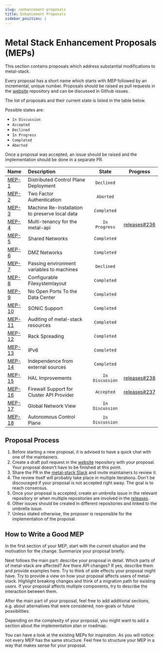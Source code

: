 ```yaml
---
slug: /enhancement-proposals
title: Enhancement Proposals
sidebar_position: 1
---
```


# Metal Stack Enhancement Proposals (MEPs)

This section contains proposals which address substantial modifications to metal-stack.

Every proposal has a short name which starts with _MEP_ followed by an incremental, unique number. Proposals should be raised as pull requests in the [website](https://github.com/metal-stack/website) repository and can be discussed in Github issues.

The list of proposals and their current state is listed in the table below.

Possible states are:

- `In Discussion`
- `Accepted`
- `Declined`
- `In Progress`
- `Completed`
- `Aborted`

Once a proposal was accepted, an issue should be raised and the implementation should be done in a separate PR.

| Name                                                           | Description                                    |      State      |                              Progress                              |
| :------------------------------------------------------------- | :--------------------------------------------- | :-------------: | :----------------------------------------------------------------: |
| [MEP-1](MEP1/README.md)                                        | Distributed Control Plane Deployment           |   `Declined`    |                                                                    |
| [MEP-2](MEP2/README.md)                                        | Two Factor Authentication                      |    `Aborted`    |                                                                    |
| [MEP-3](MEP3/README.md)                                        | Machine Re-Installation to preserve local data |   `Completed`   |                                                                    |
| [MEP-4](MEP4/README.md)                                        | Multi-tenancy for the metal-api                |  `In Progress`  | [releases#236](https://github.com/metal-stack/releases/issues/236) |
| [MEP-5](MEP5/README.md)                                        | Shared Networks                                |   `Completed`   |                                                                    |
| [MEP-6](MEP6/README.md)                                        | DMZ Networks                                   |   `Completed`   |                                                                    |
| [MEP-7](https://github.com/metal-stack/docs-archive/pull/51)   | Passing environment variables to machines      |   `Declined`    |                                                                    |
| [MEP-8](MEP8/README.md)                                        | Configurable Filesystemlayout                  |   `Completed`   |                                                                    |
| [MEP-9](MEP9/README.md)                                        | No Open Ports To the Data Center               |   `Completed`   |                                                                    |
| [MEP-10](MEP10/README.md)                                      | SONiC Support                                  |   `Completed`   |                                                                    |
| [MEP-11](MEP11/README.md)                                      | Auditing of metal-stack resources              |   `Completed`   |                                                                    |
| [MEP-12](MEP12/README.md)                                      | Rack Spreading                                 |   `Completed`   |                                                                    |
| [MEP-13](MEP13/README.md)                                      | IPv6                                           |   `Completed`   |                                                                    |
| [MEP-14](MEP14/README.md)                                      | Independence from external sources             |   `Completed`   |                                                                    |
| [MEP-15](https://github.com/metal-stack/docs-archive/pull/232) | HAL Improvements                               | `In Discussion` | [releases#238](https://github.com/metal-stack/releases/issues/238) |
| [MEP-16](MEP16/README.md)                                      | Firewall Support for Cluster API Provider      |   `Accepted`    | [releases#237](https://github.com/metal-stack/releases/issues/237) |
| [MEP-17](MEP17/README.md)                                      | Global Network View                            | `In Discussion` |                                                                    |
| [MEP-18](MEP18/README.md)                                      | Autonomous Control Plane                       | `In Discussion` |                                                                    |

## Proposal Process

1. Before starting a new proposal, it is advised to have a quick chat with one of the maintainers.
2. Create a draft pull request in the [website](https://github.com/metal-stack/website) repository with your proposal. Your proposal doesn't have to be finished at this point.
3. Share the PR in the [metal-stack Slack](https://metal-stack.slack.com/) and invite maintainers to review it.
4. The review itself will probably take place in multiple iterations. Don't be discouraged if your proposal is not accepted right away. The goal is to reach consensus.
5. Once your proposal is accepted, create an umbrella issue in the relevant repository or when multiple repositories are involved in the [releases](https://github.com/metal-stack/releases).
6. Other issues should be created in different repositories and linked to the umbrella issue.
7. Unless stated otherwise, the proposer is responsible for the implementation of the proposal.

## How to Write a Good MEP

In the first section of your MEP, start with the current situation and the motivation for the change. Summarize your proposal briefly.

Next follows the main part: describe your proposal in detail. Which parts of of metal-stack are affected? Are there API changes? If yes, describe them and provide examples here.
Try to think of side effects your proposal might have. Try to provide a view on how your proposal affects users of metal-stack.
Highlight breaking changes and think of a migration path for existing users. If your proposal affects multiple components, try to describe the interaction between them.

After the main part of your proposal, feel free to add additional sections, e.g. about alternatives that were considered, non-goals or future possibilities.

Depending on the complexity of your proposal, you might want to add a section about the implementation plan or roadmap.

You can have a look at the existing MEPs for inspiration. As you will notice: not every MEP has the same structure. Feel free to structure your MEP in a way that makes sense for your proposal.
